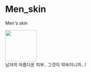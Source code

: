 # Men_skin
Men's skin

<img src="https://user-images.githubusercontent.com/67777124/123593162-29b63d80-d829-11eb-875e-ffbbc3a55aa2.png" width="100" height="100">

<br>
남자의 아름다운 피부.. 그것이 약속이니까...!
